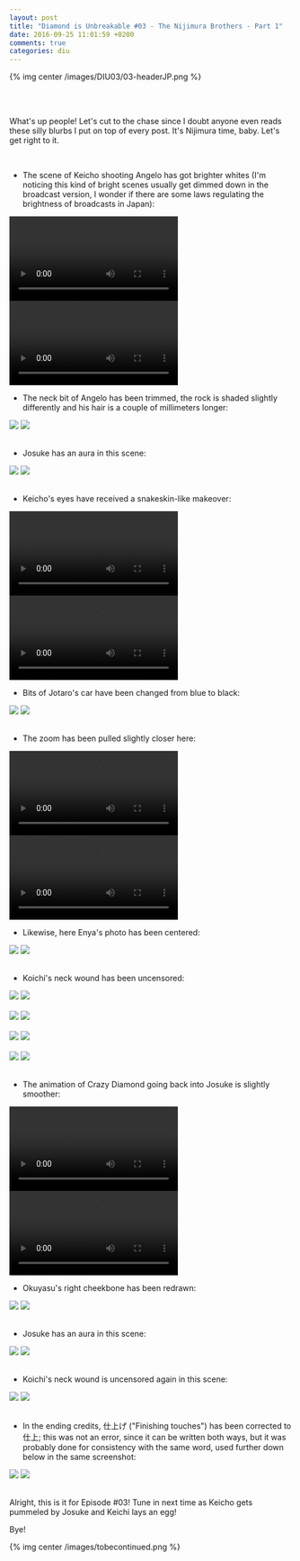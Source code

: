 ```yaml
---
layout: post
title: "Diamond is Unbreakable #03 - The Nijimura Brothers - Part 1"
date: 2016-09-25 11:01:59 +0200
comments: true
categories: diu
---
```


{% img center /images/DIU03/03-headerJP.png %}
<!-- more -->
<script>
$(window).load(function(){
  $(".twentytwenty-container").twentytwenty();
});
</script>

<br>
<br>

What's up people! Let's cut to the chase since I doubt anyone even reads these silly blurbs I put on top of every post. It's Nijimura time, baby. Let's get right to it.

<br>

- The scene of Keicho shooting Angelo has got brighter whites (I'm noticing this kind of bright scenes usually get dimmed down in the broadcast version, I wonder if there are some laws regulating the brightness of broadcasts in Japan):

<video class='center' nocontrols autoplay loop preload='auto'>
  <source src=/videos/DIU03/TV%201%20-%20whiteout.webm type='video/webm; codecs="vp8, vorbis"'>
</video>
<video class='center' nocontrols autoplay loop preload='auto'>
  <source src=/videos/DIU03/BD%201%20-%20whiteout.webm type='video/webm; codecs="vp8, vorbis"'>
</video>

<br>

- The neck bit of Angelo has been trimmed, the rock is shaded slightly differently and his hair is a couple of millimeters longer:

<div id="container1" class="twentytwenty-container">
 <img src="/images/DIU03/tv-08990.jpg" />
 <img src="/images/DIU03/bd-08990.jpg" />
</div>

<br>

- Josuke has an aura in this scene:

<div id="container1" class="twentytwenty-container">
 <img src="/images/DIU03/tv-09170.jpg"+ />
 <img src="/images/DIU03/bd-09170.jpg" />
</div>

<br>

- Keicho's eyes have received a snakeskin-like makeover:

<video class='center' nocontrols autoplay loop preload='auto'>
  <source src=/videos/DIU03/TV%202%20-%20eyes.webm type='video/webm; codecs="vp8, vorbis"'>
</video>
<video class='center' nocontrols autoplay loop preload='auto'>
  <source src=/videos/DIU03/BD%202%20-%20eyes.webm type='video/webm; codecs="vp8, vorbis"'>
</video>

<br>

- Bits of Jotaro's car have been changed from blue to black:

<div id="container1" class="twentytwenty-container">
 <img src="/images/DIU03/tv-18580.jpg" />
 <img src="/images/DIU03/bd-18580.jpg" />
</div>

<br>

- The zoom has been pulled slightly closer here:

<video class='center' nocontrols autoplay loop preload='auto'>
  <source src=/videos/DIU03/TV%203%20-%20enyazoom.webm type='video/webm; codecs="vp8, vorbis"'>
</video>
<video class='center' nocontrols autoplay loop preload='auto'>
  <source src=/videos/DIU03/BD%203%20-%20enyazoom.webm type='video/webm; codecs="vp8, vorbis"'>
</video>

<br>

- Likewise, here Enya's photo has been centered:

<div id="container1" class="twentytwenty-container">
 <img src="/images/DIU03/tv-19430.jpg" />
 <img src="/images/DIU03/bd-19430.jpg" />
</div>

<br>

- Koichi's neck wound has been uncensored:

<div id="container1" class="twentytwenty-container">
 <img src="/images/DIU03/tv-20610.jpg" />
 <img src="/images/DIU03/bd-20610.jpg" />
</div>

<br>

<div id="container1" class="twentytwenty-container">
 <img src="/images/DIU03/tv-20675.jpg" />
 <img src="/images/DIU03/bd-20675.jpg" />
</div>

<br>

<div id="container1" class="twentytwenty-container">
 <img src="/images/DIU03/tv-21410.jpg" />
 <img src="/images/DIU03/bd-21410.jpg" />
</div>

<br>

<div id="container1" class="twentytwenty-container">
 <img src="/images/DIU03/tv-24560.jpg" />
 <img src="/images/DIU03/bd-24560.jpg" />
</div>

<br>

- The animation of Crazy Diamond going back into Josuke is slightly smoother:

<video class='center' nocontrols autoplay loop preload='auto'>
  <source src=/videos/DIU03/TV%204%20-%20crazy%20diamond.webm type='video/webm; codecs="vp8, vorbis"'>
</video>
<video class='center' nocontrols autoplay loop preload='auto'>
  <source src=/videos/DIU03/BD%204%20-%20crazy%20diamond.webm type='video/webm; codecs="vp8, vorbis"'>
</video>

<br>

- Okuyasu's right cheekbone has been redrawn:

<div id="container1" class="twentytwenty-container">
 <img src="/images/DIU03/tv-26535.jpg" />
 <img src="/images/DIU03/bd-26535.jpg" />
</div>

<br>

- Josuke has an aura in this scene:

<div id="container1" class="twentytwenty-container">
 <img src="/images/DIU03/tv-27900.jpg" />
 <img src="/images/DIU03/bd-27900.jpg" />
</div>

<br>

- Koichi's neck wound is uncensored again in this scene:

<div id="container1" class="twentytwenty-container">
 <img src="/images/DIU03/tv-31700.jpg" />
 <img src="/images/DIU03/bd-31700.jpg" />
</div>

<br>

- In the ending credits, 仕上げ ("Finishing touches") has been corrected to 仕上; this was not an error, since it can be written both ways, but it was probably done for consistency with the same word, used further down below in the same screenshot:

<div id="container1" class="twentytwenty-container">
 <img src="/images/DIU03/tv-32800.jpg" />
 <img src="/images/DIU03/bd-32800.jpg" />
</div>

<br>

Alright, this is it for Episode #03! Tune in next time as Keicho gets pummeled by Josuke and Keichi lays an egg!

Bye!

{% img center /images/tobecontinued.png %}